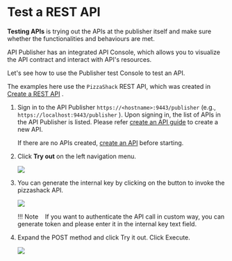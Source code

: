 # Test a REST API

**Testing APIs** is trying out the APIs at the publisher itself and make sure whether the functionalities and behaviours are met.

API Publisher  has an integrated API Console, which allows you to visualize the API contract and interact with API's resources.

Let's see how to use the Publisher test Console to test an API.

The examples here use the `PizzaShack` REST API, which was created in [Create a REST API]({{base_path}}/learn/design-api/create-api/create-a-rest-api/) .

1.  Sign in to the API Publisher `https://<hostname>:9443/publisher` (e.g., `https://localhost:9443/publisher` ). Upon signing in, the list of APIs in the API Publisher is listed. Please refer [create an API guide](/learn/design-api/create-api/create-a-rest-api/) to create a new API.

     If there are no APIs created, [create an API]({{base_path}}/learn/design-api/create-api/create-a-rest-api/) before starting.


2.  Click **Try out** on the left navigation menu.

     ![]({{base_path}}/assets/img/learn/publisher-testconsole-leftpane.png)

3.  You can generate the internal key by clicking on the button to invoke the pizzashack API.

      ![]({{base_path}}/assets/img/learn/publisher-testconsole-generateKey.png)

      !!! Note   
      If you want to authenticate the API call in custom way, you can generate token and please enter it in the internal key text field.

4.  Expand the POST  method and click Try it out. Click Execute.

    ![]({{base_path}}/assets/img/learn/publisher-testconsole-testkey.png)
